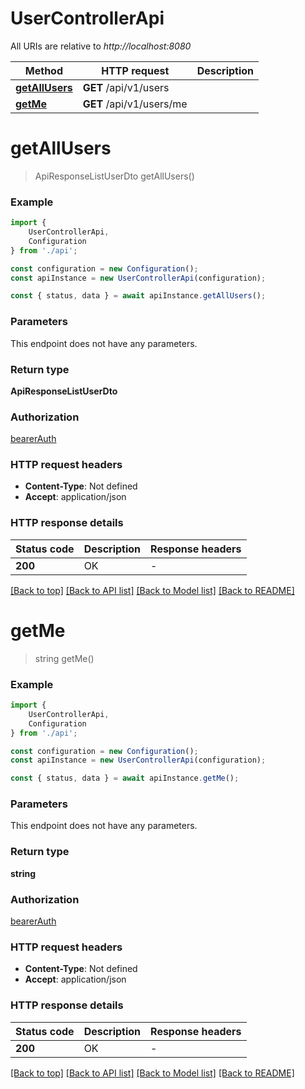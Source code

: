# UserControllerApi

All URIs are relative to *http://localhost:8080*

|Method | HTTP request | Description|
|------------- | ------------- | -------------|
|[**getAllUsers**](#getallusers) | **GET** /api/v1/users | |
|[**getMe**](#getme) | **GET** /api/v1/users/me | |

# **getAllUsers**
> ApiResponseListUserDto getAllUsers()


### Example

```typescript
import {
    UserControllerApi,
    Configuration
} from './api';

const configuration = new Configuration();
const apiInstance = new UserControllerApi(configuration);

const { status, data } = await apiInstance.getAllUsers();
```

### Parameters
This endpoint does not have any parameters.


### Return type

**ApiResponseListUserDto**

### Authorization

[bearerAuth](../README.md#bearerAuth)

### HTTP request headers

 - **Content-Type**: Not defined
 - **Accept**: application/json


### HTTP response details
| Status code | Description | Response headers |
|-------------|-------------|------------------|
|**200** | OK |  -  |

[[Back to top]](#) [[Back to API list]](../README.md#documentation-for-api-endpoints) [[Back to Model list]](../README.md#documentation-for-models) [[Back to README]](../README.md)

# **getMe**
> string getMe()


### Example

```typescript
import {
    UserControllerApi,
    Configuration
} from './api';

const configuration = new Configuration();
const apiInstance = new UserControllerApi(configuration);

const { status, data } = await apiInstance.getMe();
```

### Parameters
This endpoint does not have any parameters.


### Return type

**string**

### Authorization

[bearerAuth](../README.md#bearerAuth)

### HTTP request headers

 - **Content-Type**: Not defined
 - **Accept**: application/json


### HTTP response details
| Status code | Description | Response headers |
|-------------|-------------|------------------|
|**200** | OK |  -  |

[[Back to top]](#) [[Back to API list]](../README.md#documentation-for-api-endpoints) [[Back to Model list]](../README.md#documentation-for-models) [[Back to README]](../README.md)

